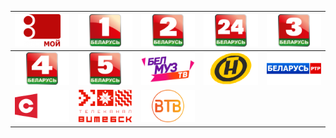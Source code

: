 | ![](https://raw.githubusercontent.com/RevGear/logo/master/Countries/BY/8kanal.png)| ![](https://raw.githubusercontent.com/RevGear/logo/master/Countries/BY/Belarus1.png)| ![](https://raw.githubusercontent.com/RevGear/logo/master/Countries/BY/Belarus2.png)| ![](https://raw.githubusercontent.com/RevGear/logo/master/Countries/BY/Belarus24.png)| ![](https://raw.githubusercontent.com/RevGear/logo/master/Countries/BY/Belarus3.png)| 
|:---:|:---:|:---:|:---:|:---:| 
| ![](https://raw.githubusercontent.com/RevGear/logo/master/Countries/BY/Belarus4.png)| ![](https://raw.githubusercontent.com/RevGear/logo/master/Countries/BY/Belarus5.png)| ![](https://raw.githubusercontent.com/RevGear/logo/master/Countries/BY/BelMuzTV.png)| ![](https://raw.githubusercontent.com/RevGear/logo/master/Countries/BY/ONT.png)| ![](https://raw.githubusercontent.com/RevGear/logo/master/Countries/BY/RTRBelarus.png)| 
| ![](https://raw.githubusercontent.com/RevGear/logo/master/Countries/BY/STV.png)| ![](https://raw.githubusercontent.com/RevGear/logo/master/Countries/BY/Vitebsk.png)| ![](https://raw.githubusercontent.com/RevGear/logo/master/Countries/BY/VTV.png) | 

